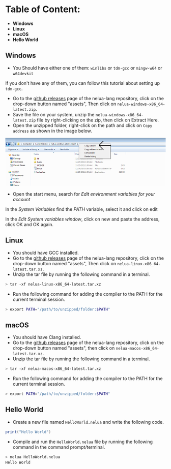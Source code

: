 # Table of Content:

- **Windows** <br>
- **Linux** <br>
- **macOS** <br>
- **Hello World** <br>

## Windows

- You Should have either one of them: `winlibs` or `tdm-gcc` or `mingw-w64` or `w64devkit`

If you don't have any of them, you can follow this tutorial about setting up `tdm-gcc`.

- Go to the [github releases](https://github.com/edubart/nelua-lang/releases) page of the nelua-lang repository, click on the drop-down button named "assets", Then click on `nelua-windows-x86_64-latest.zip`.
- Save the file on your system, unzip the `nelua-windows-x86_64-latest.zip` file by right-clicking on the zip, then click on Extract Here.
- Open the unzipped folder, right-click on the path and click on ``Copy address`` as shown in the image below.

![first.png](resources/first.png)

- Open the start menu, search for *Edit environment variables for your account*

In the *System Variables* find the *PATH* variable, select it and click on edit

In the *Edit System variables window*, click on new and paste the address, click OK and OK again. 

## Linux
- You should have GCC installed.
- Go to the [github releases](https://github.com/edubart/nelua-lang/releases) page of the nelua-lang repository, click on the drop-down button named "assets", Then click on `nelua-linux-x86_64-latest.tar.xz`.
- Unzip the tar file by running the following command in a terminal.

```bash
> tar -xf nelua-linux-x86_64-latest.tar.xz
```

- Run the following command for adding the compiler to the PATH for the current terminal session.

```bash
> export PATH="/path/to/unzipped/folder:$PATH"
```

## macOS
- You should have Clang installed.
- Go to the [github releases](https://github.com/edubart/nelua-lang/releases) page of the nelua-lang repository, click on the drop-down button named "assets", then click on ``nelua-macos-x86_64-latest.tar.xz``.
- Unzip the tar file by running the following command in a terminal.

```bash
> tar -xf nelua-macos-x86_64-latest.tar.xz
```

- Run the following command for adding the compiler to the PATH for the current terminal session.

```bash
> export PATH="/path/to/unzipped/folder:$PATH"
```

## Hello World

- Create a new file named ``HelloWorld.nelua`` and write the following code.

```lua
print("Hello World")
```

- Compile and run the ``HelloWorld.nelua`` file by running the following command in the command prompt/terminal.

```bash
> nelua HelloWorld.nelua
Hello World
```